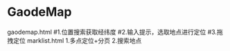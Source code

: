 # GaodeMap
gaodemap.html
    #1.位置搜索获取经纬度
    #2.输入提示，选取地点进行定位
    #3.拖拽定位
marklist.html
    1.多点定位+分页
    2.搜索地点
